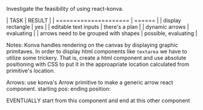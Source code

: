 Investigate the feasibility of using react-konva.

| TASK                                  | RESULT               |
| =====================                 | ======               |
| display rectangle                     | yes                  |
| editable text inputs                  | there's a plan       |
| dynamic arrows                        | evaluating           |
| arrows need to be grouped with shapes | possible, evaluating |


Notes:
  Konva handles rendering on the canvas by displaying graphic primitaves. In order to display
  html components like 	`textarea` we have to utilize some trickery. That is, create a html component
  and use absolute positioning with CSS to put it in the approapriate location calculated from
  primitive's location.


Arrows:
  use konva's Arrow primitive to make a generic arrow react component.
  starting pos:
  ending position:

  EVENTUALLY
	  start from this component and end at this other component

